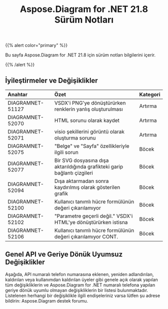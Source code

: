 ﻿---
title: Aspose.Diagram for .NET 21.8 Sürüm Notları
type: docs
weight: 5
url: /tr/net/aspose-diagram-for-net-21-8-release-notes/
---
{{% alert color="primary" %}} 

Bu sayfa Aspose.Diagram for .NET 21.8 için sürüm notları bilgilerini içerir.

{{% /alert %}} 
## **İyileştirmeler ve Değişiklikler**

|**Anahtar**|**Özet**|**Kategori**|
|:- |:- |:- |
|DIAGRAMNET-51127|VSDX'i PNG'ye dönüştürürken renklerin yanlış oluşturulması|Artırma|
|DIAGRAMNET-52070|HTML sorunu olarak kaydet|Artırma|
|DIAGRAMNET-52071|visio şekillerini görüntü olarak oluşturma sorunu|Artırma|
|DIAGRAMNET-52075|"Belge" ve "Sayfa" özellikleriyle ilgili sorun|Böcek|
|DIAGRAMNET-52077|Bir SVG dosyasına dışa aktarıldığında grafikteki garip bağlantı çizgileri|Böcek|
|DIAGRAMNET-52094|Dışa aktarmadan sonra kaydırılmış olarak gösterilen grafik|Böcek|
|DIAGRAMNET-52100|Kullanıcı tanımlı hücre formülünün değeri çıkarılamıyor|Böcek|
|DIAGRAMNET-52102|"Parametre geçerli değil." VSDX'i HTML'ye dönüştürürken istisna|Böcek|
|DIAGRAMNET-52106|Kullanıcı tanımlı hücre formülünün değeri çıkarılamıyor CONT.|Böcek|

## **Genel API ve Geriye Dönük Uyumsuz Değişiklikler**
Aşağıda, API numaralı telefon numarasına eklenen, yeniden adlandırılan, kaldırılan veya kullanımdan kaldırılan üyeler gibi genele açık olarak yapılan tüm değişikliklerin ve Aspose.Diagram for .NET numaralı telefona yapılan geriye dönük uyumlu olmayan değişikliklerin bir listesi bulunmaktadır. Listelenen herhangi bir değişiklikle ilgili endişeleriniz varsa lütfen şu adrese bildirin: Aspose.Diagram destek forumu.





